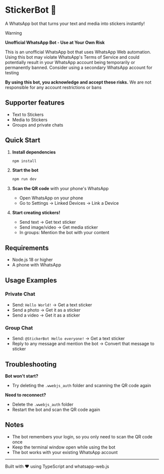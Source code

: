 # StickerBot 🤖

A WhatsApp bot that turns your text and media into stickers instantly!

> [!WARNING]
> **Unofficial WhatsApp Bot - Use at Your Own Risk**
> 
> This is an unofficial WhatsApp bot that uses WhatsApp Web automation. Using this bot may violate WhatsApp's Terms of Service and could potentially result in your WhatsApp account being temporarily or permanently banned.
> Consider using a secondary WhatsApp account for testing
>
> **By using this bot, you acknowledge and accept these risks.** We are not responsible for any account restrictions or bans

## Supporter features

- Text to Stickers
- Media to Stickers
- Groups and private chats

## Quick Start

1. **Install dependencies**
   ```bash
   npm install
   ```

1. **Start the bot**
   ```bash
   npm run dev
   ```

1. **Scan the QR code** with your phone's WhatsApp
   - Open WhatsApp on your phone
   - Go to Settings → Linked Devices → Link a Device

1. **Start creating stickers!**
   - Send text → Get text sticker
   - Send image/video → Get media sticker
   - In groups: Mention the bot with your content

## Requirements

- Node.js 18 or higher
- A phone with WhatsApp

## Usage Examples

### Private Chat
- Send: `Hello World!` → Get a text sticker
- Send a photo → Get it as a sticker
- Send a video → Get it as a sticker

### Group Chat
- Send: `@StickerBot Hello everyone!` → Get a text sticker
- Reply to any message and mention the bot → Convert that message to sticker

## Troubleshooting

**Bot won't start?**
- Try deleting the `.wwebjs_auth` folder and scanning the QR code again

**Need to reconnect?**
- Delete the `.wwebjs_auth` folder
- Restart the bot and scan the QR code again

## Notes

- The bot remembers your login, so you only need to scan the QR code once
- Keep the terminal window open while using the bot
- The bot works with your existing WhatsApp account

---

Built with ❤️ using TypeScript and whatsapp-web.js
